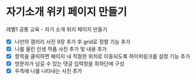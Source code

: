 # 자기소개 위키 페이지 만들기

레벨1 공통 교육 - 자기 소개 위키 페이지 만들기

- [x] 나만의 갤러리 사진 9장 추가 후 grid로 정렬 기능 추가
- [x] 나를 울린 인생 작품 사진 추가 및 내용 추가
- [x] 항목을 클릭하면 페이지 내 적절한 위치로 이동되도록 하이퍼링크를 설정 기능 추가
- [x] 방문자가 남길 수 있는 댓글 입력창을 최하단에 구성
- [x] 우측에 나를 나타내는 사진 추가